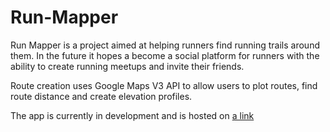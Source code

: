 Run-Mapper
=========================

Run Mapper is a project aimed at helping runners find running trails around them. In the future it hopes a become a social platform for runners with the ability to create running meetups and invite their friends.

Route creation uses Google Maps V3 API to allow users to plot routes, find route distance and create elevation profiles.

The app is currently in development and is hosted on [a link](http://runmapper.herokuapp.com)
